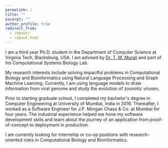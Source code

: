 ```yaml
---
permalink: /
title: ""
excerpt: ""
author_profile: true
redirect_from: 
  - /about/
  - /about.html
---
```


I am a third year Ph.D. student in the Department of Computer Science at Virginia Tech, Blacksburg, USA. I am advised by [Dr. T. M. Murali](https://bioinformatics.cs.vt.edu/~murali/) and part of his Computational Systems Biology Lab. 

My research interests include solving impactful problems in Computational Biology and Bioinformatics using Natural Language Processing and Graph Machine Learning. Currently, I am using language models to draw information from viral genome and study the evolution of zoonotic viruses. 

Prior to starting graduate school, I completed my bachelor's degree in Computer Engineering at University of Mumbai, India in 2016. Thereafter, I worked as a Software Engineer for J.P. Morgan Chase & Co. at Mumbai for four years. The industrial experience helped me hone my software development skills and learn about the journey of an application from proof-of-concept to deployment in production.

I am currently looking for internship or co-op positions with research-oriented roles in Computational Biology and Bioinformatics.